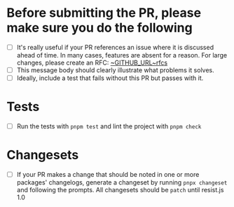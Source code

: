 # Before submitting the PR, please make sure you do the following

- [ ] It's really useful if your PR references an issue where it is discussed ahead of time. In many cases, features are absent for a reason. For large changes, please create an RFC: [~GITHUB_URL~rfcs](~GITHUB_URL~rfcs)
- [ ] This message body should clearly illustrate what problems it solves.
- [ ] Ideally, include a test that fails without this PR but passes with it.

# Tests

- [ ] Run the tests with `pnpm test` and lint the project with `pnpm check`

# Changesets

- [ ] If your PR makes a change that should be noted in one or more packages' changelogs, generate a changeset by running `pnpx changeset` and following the prompts. All changesets should be `patch` until resist.js 1.0
